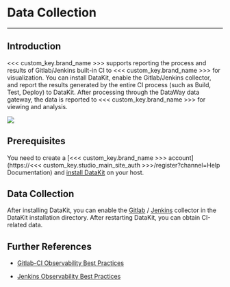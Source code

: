 # Data Collection
---

## Introduction

<<< custom_key.brand_name >>> supports reporting the process and results of Gitlab/Jenkins built-in CI to <<< custom_key.brand_name >>> for visualization. You can install DataKit, enable the Gitlab/Jenkins collector, and report the results generated by the entire CI process (such as Build, Test, Deploy) to DataKit. After processing through the DataWay data gateway, the data is reported to <<< custom_key.brand_name >>> for viewing and analysis.

![](img/17.CI_1.png)

## Prerequisites

You need to create a [<<< custom_key.brand_name >>> account](https://<<< custom_key.studio_main_site_auth >>>/register?channel=Help Documentation) and [install DataKit](../datakit/datakit-install.md) on your host.

## Data Collection

After installing DataKit, you can enable the [Gitlab](../integrations/gitlab.md) / [Jenkins](../integrations/jenkins.md) collector in the DataKit installation directory. After restarting DataKit, you can obtain CI-related data.

## Further References

- [Gitlab-CI Observability Best Practices](../best-practices/monitoring/gitlab-ci.md)

- [Jenkins Observability Best Practices](../best-practices/monitoring/jenkins.md)
